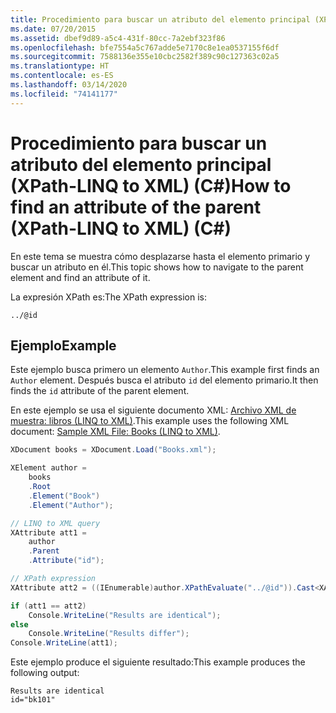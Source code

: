 ```yaml
---
title: Procedimiento para buscar un atributo del elemento principal (XPath-LINQ to XML) (C#)
ms.date: 07/20/2015
ms.assetid: dbef9d89-a5c4-431f-80cc-7a2ebf323f86
ms.openlocfilehash: bfe7554a5c767adde5e7170c8e1ea0537155f6df
ms.sourcegitcommit: 7588136e355e10cbc2582f389c90c127363c02a5
ms.translationtype: HT
ms.contentlocale: es-ES
ms.lasthandoff: 03/14/2020
ms.locfileid: "74141177"
---
```

# <a name="how-to-find-an-attribute-of-the-parent-xpath-linq-to-xml-c"></a><span data-ttu-id="bb7d6-102">Procedimiento para buscar un atributo del elemento principal (XPath-LINQ to XML) (C#)</span><span class="sxs-lookup"><span data-stu-id="bb7d6-102">How to find an attribute of the parent (XPath-LINQ to XML) (C#)</span></span>

<span data-ttu-id="bb7d6-103">En este tema se muestra cómo desplazarse hasta el elemento primario y buscar un atributo en él.</span><span class="sxs-lookup"><span data-stu-id="bb7d6-103">This topic shows how to navigate to the parent element and find an attribute of it.</span></span>

<span data-ttu-id="bb7d6-104">La expresión XPath es:</span><span class="sxs-lookup"><span data-stu-id="bb7d6-104">The XPath expression is:</span></span>

`../@id`

## <a name="example"></a><span data-ttu-id="bb7d6-105">Ejemplo</span><span class="sxs-lookup"><span data-stu-id="bb7d6-105">Example</span></span>

<span data-ttu-id="bb7d6-106">Este ejemplo busca primero un elemento `Author`.</span><span class="sxs-lookup"><span data-stu-id="bb7d6-106">This example first finds an `Author` element.</span></span> <span data-ttu-id="bb7d6-107">Después busca el atributo `id` del elemento primario.</span><span class="sxs-lookup"><span data-stu-id="bb7d6-107">It then finds the `id` attribute of the parent element.</span></span>

<span data-ttu-id="bb7d6-108">En este ejemplo se usa el siguiente documento XML: [Archivo XML de muestra: libros (LINQ to XML)](./sample-xml-file-books-linq-to-xml.md).</span><span class="sxs-lookup"><span data-stu-id="bb7d6-108">This example uses the following XML document: [Sample XML File: Books (LINQ to XML)](./sample-xml-file-books-linq-to-xml.md).</span></span>

```csharp
XDocument books = XDocument.Load("Books.xml");

XElement author =
    books
    .Root
    .Element("Book")
    .Element("Author");

// LINQ to XML query
XAttribute att1 =
    author
    .Parent
    .Attribute("id");

// XPath expression
XAttribute att2 = ((IEnumerable)author.XPathEvaluate("../@id")).Cast<XAttribute>().First();

if (att1 == att2)
    Console.WriteLine("Results are identical");
else
    Console.WriteLine("Results differ");
Console.WriteLine(att1);
```

<span data-ttu-id="bb7d6-109">Este ejemplo produce el siguiente resultado:</span><span class="sxs-lookup"><span data-stu-id="bb7d6-109">This example produces the following output:</span></span>

```output
Results are identical
id="bk101"
```

